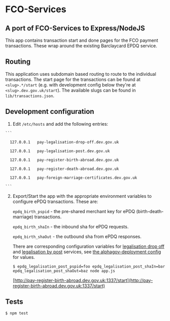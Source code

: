 # FCO-Services

## A port of FCO-Services to Express/NodeJS

This app contains transaction start and done pages for the FCO payment transactions. These wrap around the existing Barclaycard EPDQ service.

## Routing

This application uses subdomain based routing to route to the individual transactions.  The start page for the transactions can be found at `<slug>.*/start` (e.g. with development config below they're at `<slug>.dev.gov.uk/start`).  The available slugs can be found in `lib/transactions.json`.

## Development configuration

  1. Edit ```/etc/hosts``` and add the following entries:

    ```

      127.0.0.1   pay-legalisation-drop-off.dev.gov.uk

      127.0.0.1   pay-legalisation-post.dev.gov.uk

      127.0.0.1   pay-register-birth-abroad.dev.gov.uk

      127.0.0.1   pay-register-death-abroad.dev.gov.uk

      127.0.0.1   pay-foreign-marriage-certificates.dev.gov.uk

    ```
  2. Export/Start the app with the appropriate environment variables to configure ePDQ transactions. These are:

      ```epdq_birth_pspid``` - the pre-shared merchant key for ePDQ (birth-death-marriage) transactions.

      ```epdq_birth_shaIn``` - the inbound sha for ePDQ requests.

      ```epdq_birth_shaOut``` - the outbound sha from ePDQ responses.

      There are corresponding configuration variables for [legalisation drop off](https://github.com/alphagov/fco-services-node/blob/master/config/epdq.js#L15) and [legalisation by post](https://github.com/alphagov/fco-services-node/blob/master/config/epdq.js#L9) services, see [the alphagov-deployment config](https://github.gds/gds/alphagov-deployment/blob/master/fco-services/initializers_by_organisation/preview/epdq.rb) for values.

      ```$ epdq_legalisation_post_pspid=foo epdq_legalisation_post_shaIn=bar epdq_legalisation_post_shaOut=baz node app.js```

      [http://pay-register-birth-abroad.dev.gov.uk:1337/start](http://pay-register-birth-abroad.dev.gov.uk:1337/start)

## Tests

```$ npm test```
